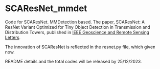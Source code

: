 # SCAResNet_mmdet

Code for SCAResNet. MMDetection based. The paper, SCAResNet: A ResNet Variant Optimized for Tiny Object Detection in Transmission and Distribution Towers, published in [IEEE Geoscience and Remote Sensing Letters](https://ieeexplore.ieee.org/document/10251830).

The innovation of SCAResNet is reflected in the resnet.py file, which given now.

README details and the total codes will be released by 25/12/2023.
